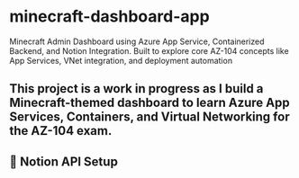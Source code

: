 # minecraft-dashboard-app
Minecraft Admin Dashboard using Azure App Service, Containerized Backend, and Notion Integration. Built to explore core AZ-104 concepts like App Services, VNet integration, and deployment automation


## This project is a work in progress as I build a Minecraft-themed dashboard to learn Azure App Services, Containers, and Virtual Networking for the AZ-104 exam.

## 🔗 Notion API Setup

